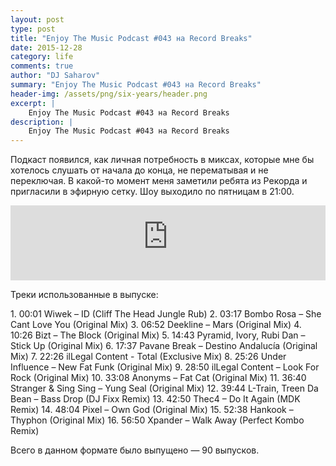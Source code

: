 ```yaml
---
layout: post
type: post
title: "Enjoy The Music Podcast #043 на Record Breaks"
date: 2015-12-28
category: life
comments: true
author: "DJ Saharov"
summary: "Enjoy The Music Podcast #043 на Record Breaks"
header-img: /assets/png/six-years/header.png
excerpt: |
    Enjoy The Music Podcast #043 на Record Breaks
description: |
    Enjoy The Music Podcast #043 на Record Breaks
---
```


<p>
<span class="firstcharacter">П</span>одкаст появился, как личная потребность в миксах, которые мне бы хотелось слушать от начала до конца, не перематывая и не переключая. В какой-то момент меня заметили ребята из Рекорда и пригласили в эфирную сетку. Шоу выходило по пятницам в 21:00.
</p>

<iframe width="100%" height="120" src="https://player-widget.mixcloud.com/widget/iframe/?hide_cover=1&feed=%2Fdjsaharovofficial%2Fenjoy-the-music-podcast-043%2F" frameborder="0" allow="encrypted-media; fullscreen; autoplay; idle-detection; speaker-selection; web-share;" ></iframe>

<p>Треки использованные в выпуске:</p>
1. 00:01 Wiwek – ID (Cliff The Head Jungle Rub)
2. 03:17 Bombo Rosa – She Cant Love You (Original Mix)
3. 06:52 Deekline – Mars (Original Mix)
4. 10:26 Bizt – The Block (Original Mix)
5. 14:43 Pyramid, Ivory, Rubi Dan – Stick Up (Original Mix)
6. 17:37 Pavane Break – Destino Andalucía (Original Mix)
7. 22:26 ilLegal Content - Total (Exclusive Mix)
8.  25:26 Under Influence – New Fat Funk (Original Mix)
9. 28:50 ilLegal Content – Look For Rock (Original Mix)
10. 33:08 Anonyms – Fat Cat (Original Mix)
11. 36:40 Stranger & Sing Sing – Yung Seal (Original Mix)
12. 39:44 L-Train, Treen Da Bean – Bass Drop (DJ Fixx Remix)
13. 42:50 Thec4 – Do It Again (MDK Remix)
14. 48:04 Pixel – Own God (Original Mix)
15. 52:38 Hankook – Thyphon (Original Mix)
16. 56:50 Xpander – Walk Away (Perfect Kombo Remix)

<p>Всего в данном формате было выпущено &mdash; 90 выпусков.</p>